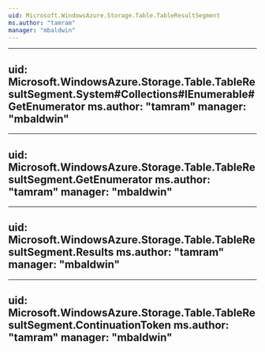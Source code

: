 ```yaml
---
uid: Microsoft.WindowsAzure.Storage.Table.TableResultSegment
ms.author: "tamram"
manager: "mbaldwin"
---
```


---
uid: Microsoft.WindowsAzure.Storage.Table.TableResultSegment.System#Collections#IEnumerable#GetEnumerator
ms.author: "tamram"
manager: "mbaldwin"
---

---
uid: Microsoft.WindowsAzure.Storage.Table.TableResultSegment.GetEnumerator
ms.author: "tamram"
manager: "mbaldwin"
---

---
uid: Microsoft.WindowsAzure.Storage.Table.TableResultSegment.Results
ms.author: "tamram"
manager: "mbaldwin"
---

---
uid: Microsoft.WindowsAzure.Storage.Table.TableResultSegment.ContinuationToken
ms.author: "tamram"
manager: "mbaldwin"
---
